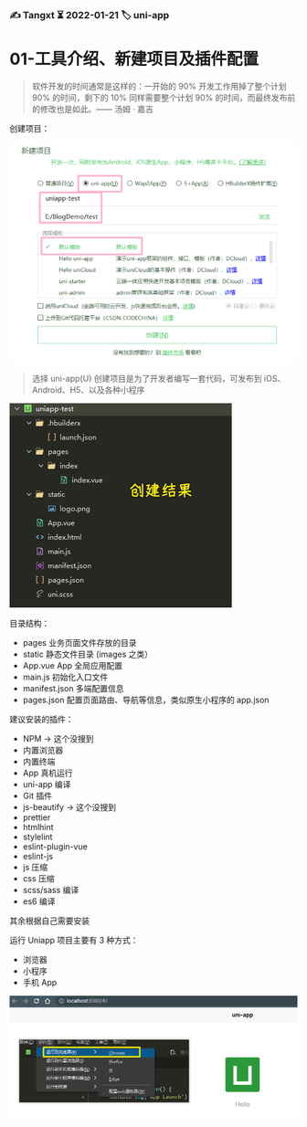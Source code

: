 ### ✍️ Tangxt ⏳ 2022-01-21 🏷️ uni-app

# 01-工具介绍、新建项目及插件配置

> 软件开发的时间通常是这样的：一开始的 90% 开发工作用掉了整个计划 90% 的时间，剩下的 10% 同样需要整个计划 90% 的时间，而最终发布前的修改也是如此。—— 汤姆 · 嘉吉

创建项目：

![创建项目](assets/img/2022-01-21-20-19-10.png)

> 选择 uni-app(U) 创建项目是为了开发者编写一套代码，可发布到 iOS、Android、H5、以及各种小程序

![结果](assets/img/2022-01-21-20-22-48.png)

目录结构：

* pages 业务页面文件存放的目录
* static 静态文件目录 (images 之类）
* App.vue App 全局应用配置
* main.js 初始化入口文件
* manifest.json 多端配置信息
* pages.json 配置页面路由、导航等信息，类似原生小程序的 app.json

建议安装的插件：

* NPM -> 这个没搜到
* 内置浏览器
* 内置终端
* App 真机运行
* uni-app 编译
* Git 插件
* js-beautify -> 这个没搜到
* prettier
* htmlhint
* stylelint
* eslint-plugin-vue
* eslint-js
* js 压缩
* css 压缩
* scss/sass 编译
* es6 编译

其余根据自己需要安装

运行 Uniapp 项目主要有 3 种方式：

* 浏览器
* 小程序
* 手机 App

![运行到浏览器](assets/img/2022-01-21-20-46-09.png)
